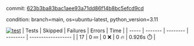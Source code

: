 commit: [623b3ba83bac1aee93a71dd86f14b8bc5efcd9cd](https://github.com/rcmdnk/conf-finder/tree/623b3ba83bac1aee93a71dd86f14b8bc5efcd9cd)

condition: branch=main, os=ubuntu-latest, python_version=3.11

[![test](https://github.com/rcmdnk/conf-finder/actions/workflows/test.yml/badge.svg)](https://github.com/rcmdnk/conf-finder/actions/runs/14457813623)
| Tests | Skipped | Failures | Errors | Time |
| ----- | ------- | -------- | -------- | ------------------ |
| 17 | 0 :zzz: | 0 :x: | 0 :fire: | 0.926s :stopwatch: |

